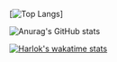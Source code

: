 
[![Top Langs](https://github-readme-stats.vercel.app/api/top-langs/?username=nalendro16&hide_progress=false)]

![Anurag's GitHub stats](https://github-readme-stats.vercel.app/api?username=nalendro16&hide=contribs,prs)

[![Harlok's wakatime stats](https://github-readme-stats.vercel.app/api/wakatime?username=nalendro16)](https://github.com/anuraghazra/github-readme-stats)
